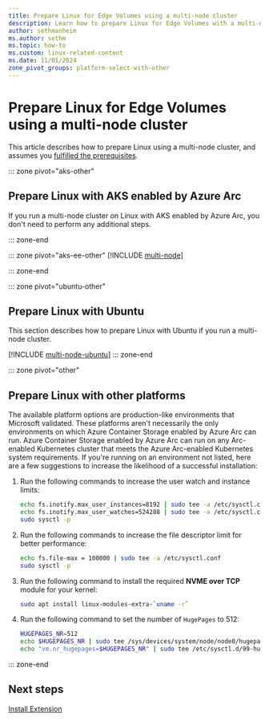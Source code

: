 ```yaml
---
title: Prepare Linux for Edge Volumes using a multi-node cluster
description: Learn how to prepare Linux for Edge Volumes with a multi-node cluster using AKS enabled by Azure Arc, Edge Essentials, or Ubuntu.
author: sethmanheim
ms.author: sethm
ms.topic: how-to
ms.custom: linux-related-content
ms.date: 11/01/2024
zone_pivot_groups: platform-select-with-other
---
```


# Prepare Linux for Edge Volumes using a multi-node cluster

This article describes how to prepare Linux using a multi-node cluster, and assumes you [fulfilled the prerequisites](prepare-linux.md#prerequisites).

::: zone pivot="aks-other"
## Prepare Linux with AKS enabled by Azure Arc

If you run a multi-node cluster on Linux with AKS enabled by Azure Arc, you don't need to perform any additional steps.

::: zone-end

::: zone pivot="aks-ee-other"
[!INCLUDE [multi-node](includes/multi-node-edge-essentials.md)]

::: zone-end

::: zone pivot="ubuntu-other"
## Prepare Linux with Ubuntu

This section describes how to prepare Linux with Ubuntu if you run a multi-node cluster.

[!INCLUDE [multi-node-ubuntu](includes/multi-node-ubuntu.md)]
::: zone-end

::: zone pivot="other"
## Prepare Linux with other platforms

The available platform options are production-like environments that Microsoft validated. These platforms aren't necessarily the only environments on which Azure Container Storage enabled by Azure Arc can run. Azure Container Storage enabled by Azure Arc can run on any Arc-enabled Kubernetes cluster that meets the Azure Arc-enabled Kubernetes system requirements. If you're running on an environment not listed, here are a few suggestions to increase the likelihood of a successful installation:

1. Run the following commands to increase the user watch and instance limits:

   ```bash
   echo fs.inotify.max_user_instances=8192 | sudo tee -a /etc/sysctl.conf
   echo fs.inotify.max_user_watches=524288 | sudo tee -a /etc/sysctl.conf
   sudo sysctl -p
   ```

1. Run the following commands to increase the file descriptor limit for better performance:

   ```bash
   echo fs.file-max = 100000 | sudo tee -a /etc/sysctl.conf
   sudo sysctl -p
   ```

1. Run the following command to install the required **NVME over TCP** module for your kernel:

   ```bash
   sudo apt install linux-modules-extra-`uname -r`
   ```

1. Run the following command to set the number of `HugePages` to 512:

   ```bash
   HUGEPAGES_NR=512
   echo $HUGEPAGES_NR | sudo tee /sys/devices/system/node/node0/hugepages/hugepages-2048kB/nr_hugepages
   echo "vm.nr_hugepages=$HUGEPAGES_NR" | sudo tee /etc/sysctl.d/99-hugepages.conf
   ```
::: zone-end

## Next steps

[Install Extension](install-edge-volumes.md)
